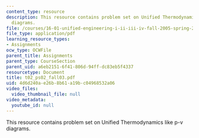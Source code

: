 ```yaml
---
content_type: resource
description: This resource contains problem set on Unified Thermodynamics like p-v
  diagrams.
file: /courses/16-01-unified-engineering-i-ii-iii-iv-fall-2005-spring-2006/4d6d240ae26b8b61a19bc04968532a06_t02_ps02_fall03.pdf
file_type: application/pdf
learning_resource_types:
- Assignments
ocw_type: OCWFile
parent_title: Assignments
parent_type: CourseSection
parent_uid: a6eb2151-6f41-806d-94ff-dc83eb5f4337
resourcetype: Document
title: t02_ps02_fall03.pdf
uid: 4d6d240a-e26b-8b61-a19b-c04968532a06
video_files:
  video_thumbnail_file: null
video_metadata:
  youtube_id: null
---
```

This resource contains problem set on Unified Thermodynamics like p-v diagrams.